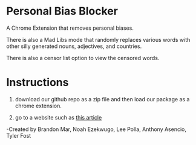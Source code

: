# Personal Bias Blocker

A Chrome Extension that removes personal biases.

There is also a Mad Libs mode that randomly replaces various words with other silly generated nouns, adjectives, and countries.

There is also a censor list option to view the censored words.

# Instructions

1. download our github repo as a zip file and then load our package as a chrome extension.

2. go to a website such as [this article](http://www.cnn.com/2017/10/16/opinions/nfl-rodgers-kaepernick-protests-bailey-opinion/index.html)

-Created by Brandon Mar, Noah Ezekwugo, Lee Polla, Anthony Asencio, Tyler Fost